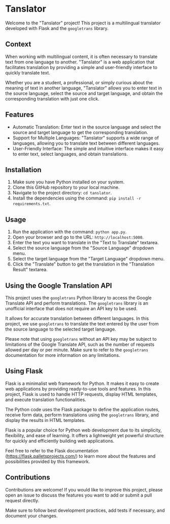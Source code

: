 
# Tanslator

Welcome to the "Tanslator" project! This project is a multilingual translator developed with Flask and the `googletrans` library.

## Context

When working with multilingual content, it is often necessary to translate text from one language to another. "Tanslator" is a web application that facilitates translation by providing a simple and user-friendly interface to quickly translate text.

Whether you are a student, a professional, or simply curious about the meaning of text in another language, "Tanslator" allows you to enter text in the source language, select the source and target language, and obtain the corresponding translation with just one click.

## Features

- Automatic Translation: Enter text in the source language and select the source and target language to get the corresponding translation.
- Support for Multiple Languages: "Tanslator" supports a wide range of languages, allowing you to translate text between different languages.
- User-Friendly Interface: The simple and intuitive interface makes it easy to enter text, select languages, and obtain translations.

## Installation

1. Make sure you have Python installed on your system.
2. Clone this GitHub repository to your local machine.
3. Navigate to the project directory: `cd tanslator`.
4. Install the dependencies using the command: `pip install -r requirements.txt`.

## Usage

1. Run the application with the command: `python app.py`.
2. Open your browser and go to the URL: `http://localhost:5000`.
3. Enter the text you want to translate in the "Text to Translate" textarea.
4. Select the source language from the "Source Language" dropdown menu.
5. Select the target language from the "Target Language" dropdown menu.
6. Click the "Translate" button to get the translation in the "Translation Result" textarea.

## Using the Google Translation API

This project uses the `googletrans` Python library to access the Google Translate API and perform translations. The `googletrans` library is an unofficial interface that does not require an API key to be used.

It allows for accurate translation between different languages. In this project, we use `googletrans` to translate the text entered by the user from the source language to the selected target language.

Please note that using `googletrans` without an API key may be subject to limitations of the Google Translate API, such as the number of requests allowed per day or per minute. Make sure to refer to the `googletrans` documentation for more information on any limitations.

## Using Flask

Flask is a minimalist web framework for Python. It makes it easy to create web applications by providing ready-to-use tools and features. In this project, Flask is used to handle HTTP requests, display HTML templates, and execute translation functionalities.

The Python code uses the Flask package to define the application routes, receive form data, perform translations using the `googletrans` library, and display the results in HTML templates.

Flask is a popular choice for Python web development due to its simplicity, flexibility, and ease of learning. It offers a lightweight yet powerful structure for quickly and efficiently building web applications.

Feel free to refer to the Flask documentation (https://flask.palletsprojects.com/) to learn more about the features and possibilities provided by this framework.

## Contributions

Contributions are welcome! If you would like to improve this project, please open an issue to discuss the features you want to add or submit a pull request directly.

Make sure to follow best development practices, add tests if necessary, and document your changes.

